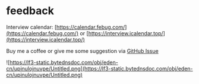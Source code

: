 # feedback

Interview calendar: [https://calendar.febug.com/](https://calendar.febug.com/) or [https://interview.icalendar.top/](https://interview.icalendar.top/)

Buy me a coffee or give me some suggestion via [GitHub Issue](https://github.com/tiodot/feedback/issues/new)

![https://lf3-static.bytednsdoc.com/obj/eden-cn/upinulojnuvpe/Untitled.png](https://lf3-static.bytednsdoc.com/obj/eden-cn/upinulojnuvpe/Untitled.png)
